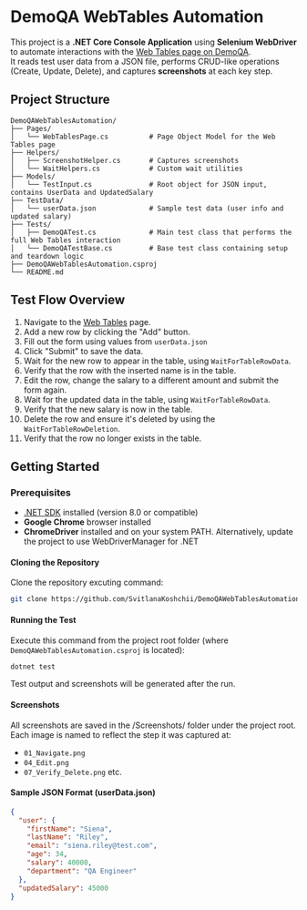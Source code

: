 ﻿# DemoQA WebTables Automation

This project is a **.NET Core Console Application** using **Selenium WebDriver** to automate interactions with the [Web Tables page on DemoQA](https://demoqa.com/webtables).  
It reads test user data from a JSON file, performs CRUD-like operations (Create, Update, Delete), and captures **screenshots** at each key step.

## Project Structure

```text
DemoQAWebTablesAutomation/
├── Pages/
│   └── WebTablesPage.cs          # Page Object Model for the Web Tables page
├── Helpers/
│   ├── ScreenshotHelper.cs       # Captures screenshots
│   └── WaitHelpers.cs            # Custom wait utilities
├── Models/
│   └── TestInput.cs              # Root object for JSON input, contains UserData and UpdatedSalary
├── TestData/
│   └── userData.json             # Sample test data (user info and updated salary)
├── Tests/
│   ├── DemoQATest.cs             # Main test class that performs the full Web Tables interaction
│   └── DemoQATestBase.cs         # Base test class containing setup and teardown logic
├── DemoQAWebTablesAutomation.csproj
└── README.md
```

## Test Flow Overview
1. Navigate to the [Web Tables](https://demoqa.com/webtables) page.
2. Add a new row by clicking the "Add" button.
3. Fill out the form using values from `userData.json`
4. Click "Submit" to save the data.
5. Wait for the new row to appear in the table, using `WaitForTableRowData`.
6. Verify that the row with the inserted name is in the table.
7. Edit the row, change the salary to a different amount and submit the form again.
8. Wait for the updated data in the table, using `WaitForTableRowData`.
9. Verify that the new salary is now in the table.
10. Delete the row and ensure it's deleted by using the `WaitForTableRowDeletion`.
11. Verify that the row no longer exists in the table.

##  Getting Started

### Prerequisites

- [.NET SDK](https://dotnet.microsoft.com/en-us/download) installed (version 8.0 or compatible)
- **Google Chrome** browser installed 
- **ChromeDriver** installed and on your system PATH. Alternatively, update the project to use WebDriverManager for .NET

#### Cloning the Repository
Clone the repository excuting command: 
```bash
git clone https://github.com/SvitlanaKoshchii/DemoQAWebTablesAutomation.git
```

#### Running the Test
Execute this command from the project root folder (where `DemoQAWebTablesAutomation.csproj` is located):
```bash
dotnet test
```
Test output and screenshots will be generated after the run.

#### Screenshots
All screenshots are saved in the /Screenshots/ folder under the project root.
Each image is named to reflect the step it was captured at:
- `01_Navigate.png`
- `04_Edit.png`
- `07_Verify_Delete.png`
etc.

#### Sample JSON Format (userData.json)

```json
{
  "user": {
    "firstName": "Siena",
    "lastName": "Riley",
    "email": "siena.riley@test.com",
    "age": 34,
    "salary": 40000,
    "department": "QA Engineer"
  },
  "updatedSalary": 45000
}

